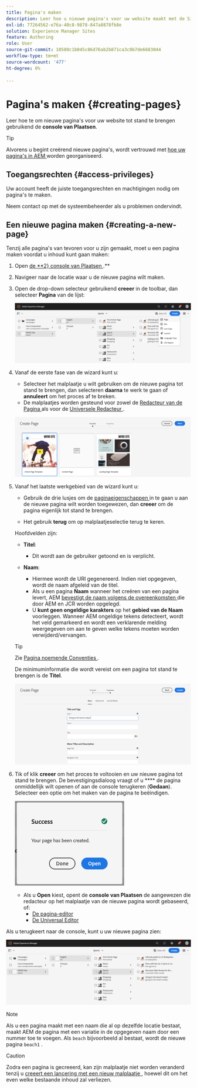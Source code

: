```yaml
---
title: Pagina's maken
description: Leer hoe u nieuwe pagina's voor uw website maakt met de Sites-console.
exl-id: 77264562-e76a-40c8-9878-847a8878fb8e
solution: Experience Manager Sites
feature: Authoring
role: User
source-git-commit: 10580c1b045c86d76ab2b871ca3c0b7de6683044
workflow-type: tm+mt
source-wordcount: '477'
ht-degree: 0%

---
```



# Pagina&#39;s maken {#creating-pages}

Leer hoe te om nieuwe pagina&#39;s voor uw website tot stand te brengen gebruikend de **console van Plaatsen**.

>[!TIP]
>
>Alvorens u begint creërend nieuwe pagina&#39;s, wordt vertrouwd met [ hoe uw pagina&#39;s in AEM ](/help/sites-cloud/authoring/sites-console/organizing-pages.md) worden georganiseerd.

## Toegangsrechten {#access-privileges}

Uw account heeft de juiste toegangsrechten en machtigingen nodig om pagina&#39;s te maken.

Neem contact op met de systeembeheerder als u problemen ondervindt.

## Een nieuwe pagina maken {#creating-a-new-page}

Tenzij alle pagina&#39;s van tevoren voor u zijn gemaakt, moet u een pagina maken voordat u inhoud kunt gaan maken:

1. Open [ de **2} console van Plaatsen ](/help/sites-cloud/authoring/sites-console/introduction.md).**
1. Navigeer naar de locatie waar u de nieuwe pagina wilt maken.
1. Open de drop-down selecteur gebruikend **creeer** in de toolbar, dan selecteer **Pagina** van de lijst:

   ![ Creërend een pagina ](/help/sites-cloud/authoring/assets/organizing-create-page.png)

1. Vanaf de eerste fase van de wizard kunt u:

   * Selecteer het malplaatje u wilt gebruiken om de nieuwe pagina tot stand te brengen, dan selecteren **daarna** te werk te gaan of **annuleert** om het proces af te breken.
   * De malplaatjes worden gesteund voor zowel de [ Redacteur van de Pagina ](/help/sites-cloud/authoring/page-editor/introduction.md) als voor de [ Universele Redacteur ](/help/sites-cloud/authoring/universal-editor/templates.md).

   ![ Selecterend een malplaatje voor een nieuwe pagina ](/help/sites-cloud/authoring/assets/organizing-create-page-template.png)

1. Vanaf het laatste werkgebied van de wizard kunt u:

   * Gebruik de drie lusjes om de [ paginaeigenschappen ](/help/sites-cloud/authoring/sites-console/page-properties.md) in te gaan u aan de nieuwe pagina wilt worden toegewezen, dan **creeer** om de pagina eigenlijk tot stand te brengen.

   * Het gebruik **terug** om op malplaatjeselectie terug te keren.

   Hoofdvelden zijn:

   * **Titel**:

      * Dit wordt aan de gebruiker getoond en is verplicht.

   * **Naam**:

      * Hiermee wordt de URI gegenereerd. Indien niet opgegeven, wordt de naam afgeleid van de titel.
      * Als u een pagina **Naam** wanneer het creëren van een pagina levert, AEM [ bevestigt de naam volgens de overeenkomsten ](/help/implementing/developing/introduction/naming-conventions.md) die door AEM en JCR worden opgelegd.
      * U **kunt geen ongeldige karakters** op het **gebied van de Naam** voorleggen. Wanneer AEM ongeldige tekens detecteert, wordt het veld gemarkeerd en wordt een verklarende melding weergegeven om aan te geven welke tekens moeten worden verwijderd/vervangen.

   >[!TIP]
   >
   >Zie [ Pagina noemende Conventies ](#page-naming-conventions).

   De minimuminformatie die wordt vereist om een pagina tot stand te brengen is de **Titel**.

   ![ Verstrekkend paginatitel ](/help/sites-cloud/authoring/assets/organizing-create-page-title.png)

1. Tik of klik **creeer** om het proces te voltooien en uw nieuwe pagina tot stand te brengen. De bevestigingsdialoog vraagt of u **** de pagina onmiddellijk wilt openen of aan de console terugkeren (**Gedaan**). Selecteer een optie om het maken van de pagina te beëindigen.

   ![ de aanmaaksucces van de pagina ](/help/sites-cloud/authoring/assets/organizing-create-page-success.png)

   * Als u **Open** kiest, opent de **console van Plaatsen** de aangewezen die redacteur op het malplaatje van de nieuwe pagina wordt gebaseerd, of:
      * [De pagina-editor](/help/sites-cloud/authoring/page-editor/introduction.md)
      * [De Universal Editor](/help/sites-cloud/authoring/universal-editor/authoring.md)

Als u terugkeert naar de console, kunt u uw nieuwe pagina zien:

![ Resulterend nieuwe pagina ](/help/sites-cloud/authoring/assets/organizing-create-page-result.png)

>[!NOTE]
>
>Als u een pagina maakt met een naam die al op dezelfde locatie bestaat, maakt AEM de pagina met een variatie in de opgegeven naam door een nummer toe te voegen. Als `beach` bijvoorbeeld al bestaat, wordt de nieuwe pagina `beach1` .

>[!CAUTION]
>
>Zodra een pagina is gecreeerd, kan zijn malplaatje niet worden veranderd tenzij u [ creeert een lancering met een nieuw malplaatje ](/help/sites-cloud/authoring/launches/creating.md#create-launch-with-new-template), hoewel dit om het even welke bestaande inhoud zal verliezen.
